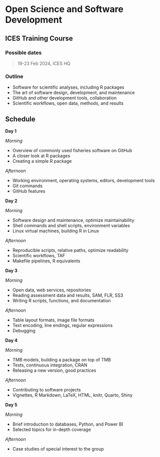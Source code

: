 # Open Science and Software Development

## ICES Training Course

### Possible dates

> 19-23 Feb 2024, ICES HQ

### Outline

- Software for scientific analyses, including R packages
- The art of software design, development, and maintenance
- GitHub and other development tools, collaboration
- Scientific workflows, open data, methods, and results

## Schedule

**Day 1**

*Morning*
- Overview of commonly used fisheries software on GitHub
- A closer look at R packages
- Creating a simple R package

*Afternoon*
- Working environment, operating systems, editors, development tools
- Git commands
- GitHub features

**Day 2**

*Morning*
- Software design and maintenance, optimize maintainability
- Shell commands and shell scripts, environment variables
- Linux virtual machines, building R in Linux

*Afternoon*
- Reproducible scripts, relative paths, optimize readability
- Scientific workflows, TAF
- Makefile pipelines, R equivalents

**Day 3**

*Morning*
- Open data, web services, repositories
- Reading assessment data and results, SAM, FLR, SS3
- Writing R scripts, functions, and documentation

*Afternoon*
- Table layout formats, image file formats
- Text encoding, line endings, regular expressions
- Debugging

**Day 4**

*Morning*
- TMB models, building a package on top of TMB
- Tests, continuous integration, CRAN
- Releasing a new version, good practices

*Afternoon*
- Contributing to software projects
- Vignettes, R Markdown, LaTeX, HTML, knitr, Quarto, Shiny

**Day 5**

*Morning*
- Brief introduction to databases, Python, and Power BI
- Selected topics for in-depth coverage

*Afternoon*
- Case studies of special interest to the group
